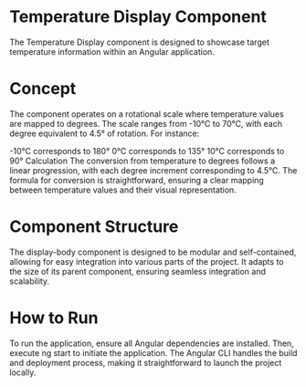 # Temperature Display Component

The Temperature Display component is designed to showcase target temperature information within an Angular application.

# Concept

The component operates on a rotational scale where temperature values are mapped to degrees. The scale ranges from -10°C to 70°C, with each degree equivalent to 4.5° of rotation. For instance:

-10°C corresponds to 180°
0°C corresponds to 135°
10°C corresponds to 90°
Calculation
The conversion from temperature to degrees follows a linear progression, with each degree increment corresponding to 4.5°C. The formula for conversion is straightforward, ensuring a clear mapping between temperature values and their visual representation.

# Component Structure

The display-body component is designed to be modular and self-contained, allowing for easy integration into various parts of the project. It adapts to the size of its parent component, ensuring seamless integration and scalability.

# How to Run

To run the application, ensure all Angular dependencies are installed. Then, execute ng start to initiate the application. The Angular CLI handles the build and deployment process, making it straightforward to launch the project locally.
